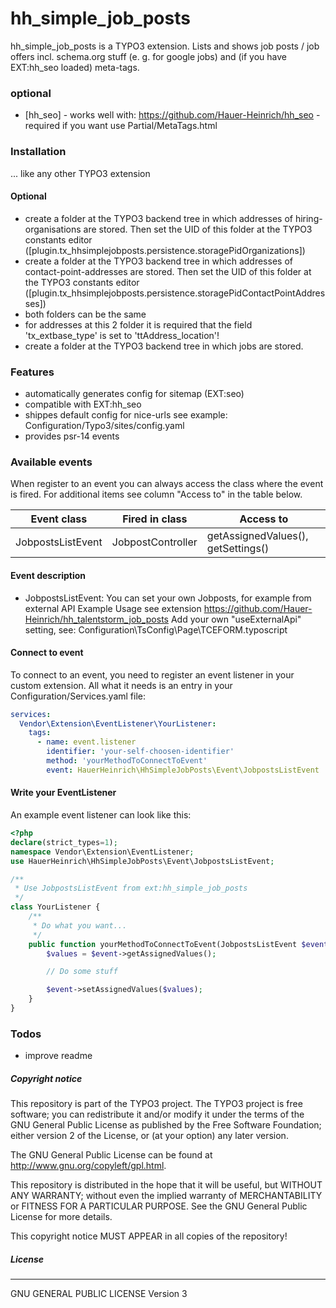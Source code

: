 # hh_simple_job_posts
hh_simple_job_posts is a TYPO3 extension.
Lists and shows job posts / job offers incl. schema.org stuff (e. g. for google jobs) and (if you have EXT:hh_seo loaded) meta-tags.

### optional

* [hh_seo] - works well with: https://github.com/Hauer-Heinrich/hh_seo - required if you want use Partial/MetaTags.html

### Installation
... like any other TYPO3 extension

#### Optional
- create a folder at the TYPO3 backend tree in which addresses of hiring-organisations are stored. Then set the UID of this folder at the TYPO3 constants editor ([plugin.tx_hhsimplejobposts.persistence.storagePidOrganizations])
- create a folder at the TYPO3 backend tree in which addresses of contact-point-addresses are stored. Then set the UID of this folder at the TYPO3 constants editor ([plugin.tx_hhsimplejobposts.persistence.storagePidContactPointAddresses])
- both folders can be the same
- for addresses at this 2 folder it is required that the field 'tx_extbase_type' is set to 'ttAddress_location'!
- create a folder at the TYPO3 backend tree in which jobs are stored.

### Features
- automatically generates config for sitemap (EXT:seo)
- compatible with EXT:hh_seo
- shippes default config for nice-urls see example: Configuration/Typo3/sites/config.yaml
- provides psr-14 events

### Available events
When register to an event you can always access the class where the event is fired. For additional items see column "Access to" in the table below.

| Event class | Fired in class | Access to |
| ------------- | ------------- | ------------- |
| JobpostsListEvent | JobpostController | getAssignedValues(), getSettings() |

#### Event description
- JobpostsListEvent: You can set your own Jobposts, for example from external API
  Example Usage see extension https://github.com/Hauer-Heinrich/hh_talentstorm_job_posts
  Add your own "useExternalApi" setting, see: Configuration\TsConfig\Page\TCEFORM.typoscript

#### Connect to event
To connect to an event, you need to register an event listener in your custom extension. All what it needs is an entry in your Configuration/Services.yaml file:

```yaml
services:
  Vendor\Extension\EventListener\YourListener:
    tags:
      - name: event.listener
        identifier: 'your-self-choosen-identifier'
        method: 'yourMethodToConnectToEvent'
        event: HauerHeinrich\HhSimpleJobPosts\Event\JobpostsListEvent
```

#### Write your EventListener
An example event listener can look like this:

```php
<?php
declare(strict_types=1);
namespace Vendor\Extension\EventListener;
use HauerHeinrich\HhSimpleJobPosts\Event\JobpostsListEvent;

/**
 * Use JobpostsListEvent from ext:hh_simple_job_posts
 */
class YourListener {
    /**
     * Do what you want...
     */
    public function yourMethodToConnectToEvent(JobpostsListEvent $event): void {
        $values = $event->getAssignedValues();

        // Do some stuff

        $event->setAssignedValues($values);
    }
}
```

### Todos
- improve readme

##### Copyright notice

This repository is part of the TYPO3 project. The TYPO3 project is
free software; you can redistribute it and/or modify
it under the terms of the GNU General Public License as published by
the Free Software Foundation; either version 2 of the License, or
(at your option) any later version.

The GNU General Public License can be found at
http://www.gnu.org/copyleft/gpl.html.

This repository is distributed in the hope that it will be useful,
but WITHOUT ANY WARRANTY; without even the implied warranty of
MERCHANTABILITY or FITNESS FOR A PARTICULAR PURPOSE.  See the
GNU General Public License for more details.

This copyright notice MUST APPEAR in all copies of the repository!

##### License
----
GNU GENERAL PUBLIC LICENSE Version 3
